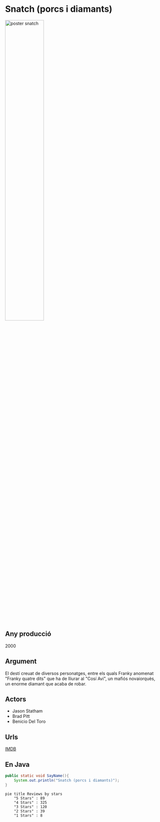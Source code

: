 # Snatch (porcs i diamants)
<img alt="poster snatch" height="50%" src="img.png" width="50%"/>

## Any producció
2000
## Argument
El destí creuat de diversos personatges, entre els quals Franky anomenat "Franky quatre dits" que ha de lliurar al "Cosí Avi", un mafiós novaiorquès, un enorme diamant que acaba de robar.
## Actors
- Jason Statham
- Brad Pitt
- Benicio Del Toro
## Urls
[IMDB](https://www.imdb.com/title/tt0208092/)
## En Java
```java
public static void SayName(){
    System.out.println("Snatch (porcs i diamants)");
}
```
```mermaid
pie title Reviews by stars
    "5 Stars" : 89
    "4 Stars" : 325
    "3 Stars" : 120
    "2 Stars" : 39
    "1 Stars" : 8
```
